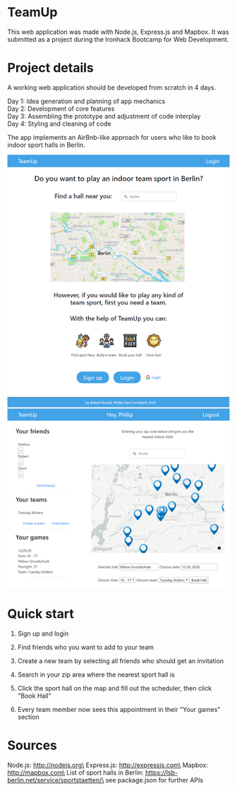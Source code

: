 # TeamUp

This web application was made with Node.js, Express.js and Mapbox. It was submitted as a project during the Ironhack Bootcamp for Web Development.

# Project details

A working web application should be developed from scratch in 4 days.

Day 1: Idea generation and planning of app mechanics\
Day 2: Development of core features\
Day 3: Assembling the prototype and adjustment of code interplay\
Day 4: Styling and cleaning of code

The app implements an AirBnb-like approach for users who like to book indoor sport halls in Berlin.

![Introduction page](https://github.com/phpaul89/teamup/blob/master/public/images/tu_1.jpg)
![User dashboard](https://github.com/phpaul89/teamup/blob/master/public/images/tu_2.jpg)

# Quick start

1. Sign up and login 

2. Find friends who you want to add to your team

3. Create a new team by selecting all friends who should get an invitation

4. Search in your zip area where the nearest sport hall is

5. Click the sport hall on the map and fill out the scheduler, then click "Book Hall"

6. Every team member now sees this appointment in their "Your games" section

# Sources

Node.js: http://nodejs.org\
Express.js: http://expressjs.com\
Mapbox: http://mapbox.com\
List of sport halls in Berlin: https://lsb-berlin.net/service/sportstaetten/\
see package.json for further APIs
